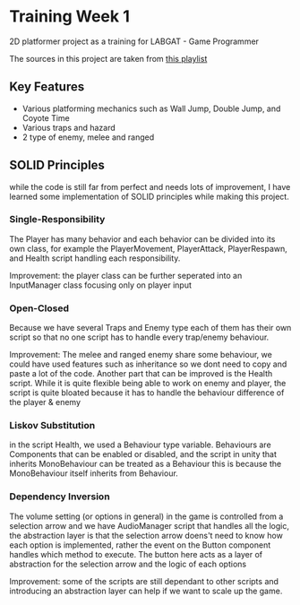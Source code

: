 # Training Week 1
 2D platformer project as a training for LABGAT - Game Programmer

The sources in this project are taken from [this playlist](https://www.youtube.com/playlist?list=PLgOEwFbvGm5o8hayFB6skAfa8Z-mw4dPV)

## Key Features
- Various platforming mechanics such as Wall Jump, Double Jump, and Coyote Time
- Various traps and hazard
- 2 type of enemy, melee and ranged

## SOLID Principles
while the code is still far from perfect and needs lots of improvement, I have learned some implementation of SOLID principles while making this project.

### Single-Responsibility
The Player has many behavior and each behavior can be divided into its own class, for example the PlayerMovement, PlayerAttack, PlayerRespawn, and Health script handling each responsibility.

Improvement: the player class can be further seperated into an InputManager class focusing only on player input

### Open-Closed
Because we have several Traps and Enemy type each of them has their own script so that no one script has to handle every trap/enemy behaviour.

Improvement: The melee and ranged enemy share some behaviour, we could have used features such as inheritance so we dont need to copy and paste a lot of the code. Another part that can be improved is the Health script. While it is quite flexible being able to work on enemy and player, the script is quite bloated because it has to handle the behaviour difference of the player & enemy

### Liskov Substitution
in the script Health, we used a Behaviour type variable. Behaviours are Components that can be enabled or disabled, and the script in unity that inherits MonoBehaviour can be treated as a Behaviour this is because the MonoBehaviour itself inherits from Behaviour.

### Dependency Inversion
The volume setting (or options in general) in the game is controlled from a selection arrow and we have AudioManager script that handles all the logic, the abstraction layer is that the selection arrow doens't need to know how each option is implemented, rather the event on the Button component handles which method to execute. The button here acts as a layer of abstraction for the selection arrow and the logic of each options

Improvement: some of the scripts are still dependant to other scripts and introducing an abstraction layer can help if we want to scale up the game.
